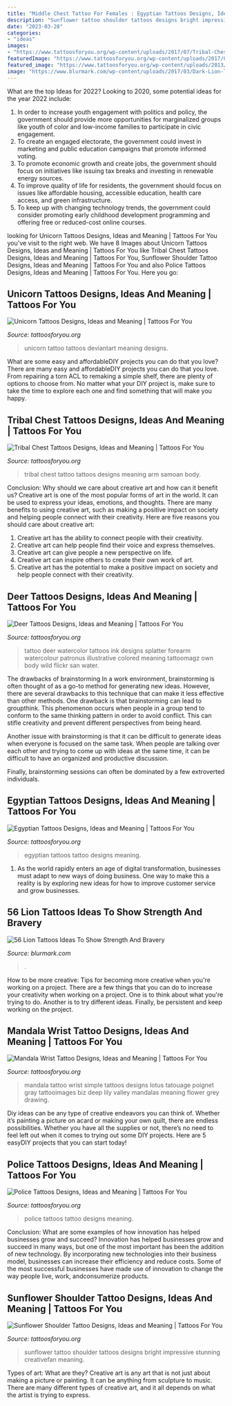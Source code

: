 ```yaml
---
title: "Middle Chest Tattoo For Females : Egyptian Tattoos Designs, Ideas And Meaning"
description: "Sunflower tattoo shoulder tattoos designs bright impressive stunning creativefan meaning"
date: "2023-03-28"
categories:
- "ideas"
images:
- "https://www.tattoosforyou.org/wp-content/uploads/2017/07/Tribal-Chest-Tattoo.jpg"
featuredImage: "https://www.tattoosforyou.org/wp-content/uploads/2017/06/Mandala-Wrist-Tattoo-Drawing.jpg"
featured_image: "https://www.tattoosforyou.org/wp-content/uploads/2013/10/Egyptian-Tattoo.jpg"
image: "https://www.blurmark.com/wp-content/uploads/2017/03/Dark-Lion-Tattoo-On-Side-Thigh.jpg"
---
```



What are the top Ideas for 2022?
Looking to 2020, some potential ideas for the year 2022 include: 
1) In order to increase youth engagement with politics and policy, the government should provide more opportunities for marginalized groups like youth of color and low-income families to participate in civic engagement. 
2) To create an engaged electorate, the government could invest in marketing and public education campaigns that promote informed voting. 
3) To promote economic growth and create jobs, the government should focus on initiatives like issuing tax breaks and investing in renewable energy sources. 
4) To improve quality of life for residents, the government should focus on issues like affordable housing, accessible education, health care access, and green infrastructure. 
5) To keep up with changing technology trends, the government could consider promoting early childhood development programming and offering free or reduced-cost online courses.

	

		
looking for Unicorn Tattoos Designs, Ideas and Meaning | Tattoos For You you've visit to the right web. We have 8 Images about Unicorn Tattoos Designs, Ideas and Meaning | Tattoos For You like Tribal Chest Tattoos Designs, Ideas and Meaning | Tattoos For You, Sunflower Shoulder Tattoo Designs, Ideas and Meaning | Tattoos For You and also Police Tattoos Designs, Ideas and Meaning | Tattoos For You. Here you go:
		
    
## Unicorn Tattoos Designs, Ideas And Meaning | Tattoos For You

<img loading=lazy src="https://www.tattoosforyou.org/wp-content/uploads/2016/05/Unicorn-Tattoo-for-Men.jpg" onerror="this.onerror=null;this.src='https://tse3.mm.bing.net/th?id=OIP.d4M2pOukLXBRKmJj2g-glwHaJ4&amp;pid=15.1';" alt="Unicorn Tattoos Designs, Ideas and Meaning | Tattoos For You">

_Source: tattoosforyou.org_

>unicorn tattoo tattoos deviantart meaning designs. 

	

What are some easy and affordableDIY projects you can do that you love?
There are many easy and affordableDIY projects you can do that you love. From repairing a torn ACL to remaking a simple shelf, there are plenty of options to choose from. No matter what your DIY project is, make sure to take the time to explore each one and find something that will make you happy.

    
## Tribal Chest Tattoos Designs, Ideas And Meaning | Tattoos For You

<img loading=lazy src="https://www.tattoosforyou.org/wp-content/uploads/2017/07/Tribal-Chest-Tattoo.jpg" onerror="this.onerror=null;this.src='https://tse2.mm.bing.net/th?id=OIP.NJsfrUM3oRcdBQYgdgczmAHaJa&amp;pid=15.1';" alt="Tribal Chest Tattoos Designs, Ideas and Meaning | Tattoos For You">

_Source: tattoosforyou.org_

>tribal chest tattoo tattoos designs meaning arm samoan body. 

	

Conclusion: Why should we care about creative art and how can it benefit us?
Creative art is one of the most popular forms of art in the world. It can be used to express your ideas, emotions, and thoughts. There are many benefits to using creative art, such as making a positive impact on society and helping people connect with their creativity. Here are five reasons you should care about creative art: 
1) Creative art has the ability to connect people with their creativity.
2) Creative art can help people find their voice and express themselves.
3) Creative art can give people a new perspective on life.
4) Creative art can inspire others to create their own work of art.
5) Creative art has the potential to make a positive impact on society and help people connect with their creativity.

    
## Deer Tattoos Designs, Ideas And Meaning | Tattoos For You

<img loading=lazy src="https://www.tattoosforyou.org/wp-content/uploads/2013/11/Deer-Tattoos-Designs.jpg" onerror="this.onerror=null;this.src='https://tse4.mm.bing.net/th?id=OIP.K1gwKiXD5sd2p-wJFfzXfwHaLG&amp;pid=15.1';" alt="Deer Tattoos Designs, Ideas and Meaning | Tattoos For You">

_Source: tattoosforyou.org_

>tattoo deer watercolor tattoos ink designs splatter forearm watercolour patronus illustrative colored meaning tattoomagz own body wild flickr san water. 

	

The drawbacks of brainstorming
In a work environment, brainstorming is often thought of as a go-to method for generating new ideas. However, there are several drawbacks to this technique that can make it less effective than other methods.
One drawback is that brainstorming can lead to groupthink. This phenomenon occurs when people in a group tend to conform to the same thinking pattern in order to avoid conflict. This can stifle creativity and prevent different perspectives from being heard.

Another issue with brainstorming is that it can be difficult to generate ideas when everyone is focused on the same task. When people are talking over each other and trying to come up with ideas at the same time, it can be difficult to have an organized and productive discussion.

Finally, brainstorming sessions can often be dominated by a few extroverted individuals.

    
## Egyptian Tattoos Designs, Ideas And Meaning | Tattoos For You

<img loading=lazy src="https://www.tattoosforyou.org/wp-content/uploads/2013/10/Egyptian-Tattoo.jpg" onerror="this.onerror=null;this.src='https://tse2.mm.bing.net/th?id=OIP.SMBXFhx09TuO7PZtWxrzcwHaJ4&amp;pid=15.1';" alt="Egyptian Tattoos Designs, Ideas and Meaning | Tattoos For You">

_Source: tattoosforyou.org_

>egyptian tattoos tattoo designs meaning. 

	

1. As the world rapidly enters an age of digital transformation, businesses must adapt to new ways of doing business. One way to make this a reality is by exploring new ideas for how to improve customer service and grow businesses.

    
## 56 Lion Tattoos Ideas To Show Strength And Bravery

<img loading=lazy src="https://www.blurmark.com/wp-content/uploads/2017/03/Dark-Lion-Tattoo-On-Side-Thigh.jpg" onerror="this.onerror=null;this.src='https://tse4.mm.bing.net/th?id=OIP.FsfFRXToaUFEO7hp2e0UXAHaJ4&amp;pid=15.1';" alt="56 Lion Tattoos Ideas To Show Strength And Bravery">

_Source: blurmark.com_

>. 

	

How to be more creative: Tips for becoming more creative when you're working on a project.
There are a few things that you can do to increase your creativity when working on a project. One is to think about what you're trying to do. Another is to try different ideas. Finally, be persistent and keep working on the project.

    
## Mandala Wrist Tattoo Designs, Ideas And Meaning | Tattoos For You

<img loading=lazy src="https://www.tattoosforyou.org/wp-content/uploads/2017/06/Mandala-Wrist-Tattoo-Drawing.jpg" onerror="this.onerror=null;this.src='https://tse4.mm.bing.net/th?id=OIP.QZ7kRS5Xhgwbkf4rj4zO1QHaJ4&amp;pid=15.1';" alt="Mandala Wrist Tattoo Designs, Ideas and Meaning | Tattoos For You">

_Source: tattoosforyou.org_

>mandala tattoo wrist simple tattoos designs lotus tatouage poignet gray tattooimages biz deep lily valley mandalas meaning flower grey drawing. 

	

Diy ideas can be any type of creative endeavors you can think of. Whether it’s painting a picture on acard or making your own quilt, there are endless possibilities. Whether you have all the supplies or not, there’s no need to feel left out when it comes to trying out some DIY projects. Here are 5 easyDIY projects that you can start today!

    
## Police Tattoos Designs, Ideas And Meaning | Tattoos For You

<img loading=lazy src="https://www.tattoosforyou.org/wp-content/uploads/2016/05/Police-Tattoo-Ideas.jpg" onerror="this.onerror=null;this.src='https://tse4.mm.bing.net/th?id=OIP.Nl04HY-TumfdhPJ4MzeiPgHaKa&amp;pid=15.1';" alt="Police Tattoos Designs, Ideas and Meaning | Tattoos For You">

_Source: tattoosforyou.org_

>police tattoos tattoo designs meaning. 

	

Conclusion: What are some examples of how innovation has helped businesses grow and succeed?
Innovation has helped businesses grow and succeed in many ways, but one of the most important has been the addition of new technology. By incorporating new technologies into their business model, businesses can increase their efficiency and reduce costs. Some of the most successful businesses have made use of innovation to change the way people live, work, andconsumerize products.

    
## Sunflower Shoulder Tattoo Designs, Ideas And Meaning | Tattoos For You

<img loading=lazy src="https://www.tattoosforyou.org/wp-content/uploads/2017/09/Sunflower-Shoulder-Tattoo.jpg" onerror="this.onerror=null;this.src='https://tse3.mm.bing.net/th?id=OIP.AXUCuLBZETM9tOW988qG2QHaHa&amp;pid=15.1';" alt="Sunflower Shoulder Tattoo Designs, Ideas and Meaning | Tattoos For You">

_Source: tattoosforyou.org_

>sunflower tattoo shoulder tattoos designs bright impressive stunning creativefan meaning. 

	

Types of art: What are they?
Creative art is any art that is not just about making a picture or painting. It can be anything from sculpture to music. There are many different types of creative art, and it all depends on what the artist is trying to express.


